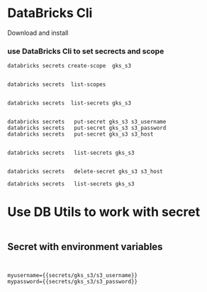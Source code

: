 # DataBricks Cli

Download and install

### use DataBricks Cli to set secrects and scope

```
databricks secrets create-scope  gks_s3
 

databricks secrets  list-scopes


databricks secrets  list-secrets gks_s3

 
databricks secrets   put-secret gks_s3 s3_username
databricks secrets   put-secret gks_s3 s3_password
databricks secrets   put-secret gks_s3 s3_host


databricks secrets   list-secrets gks_s3


databricks secrets   delete-secret gks_s3 s3_host

databricks secrets   list-secrets gks_s3

```


# Use DB Utils to work with secret

```

```

## Secret with environment variables

```


myusername={{secrets/gks_s3/s3_username}}
mypassword={{secrets/gks_s3/s3_password}}
```


